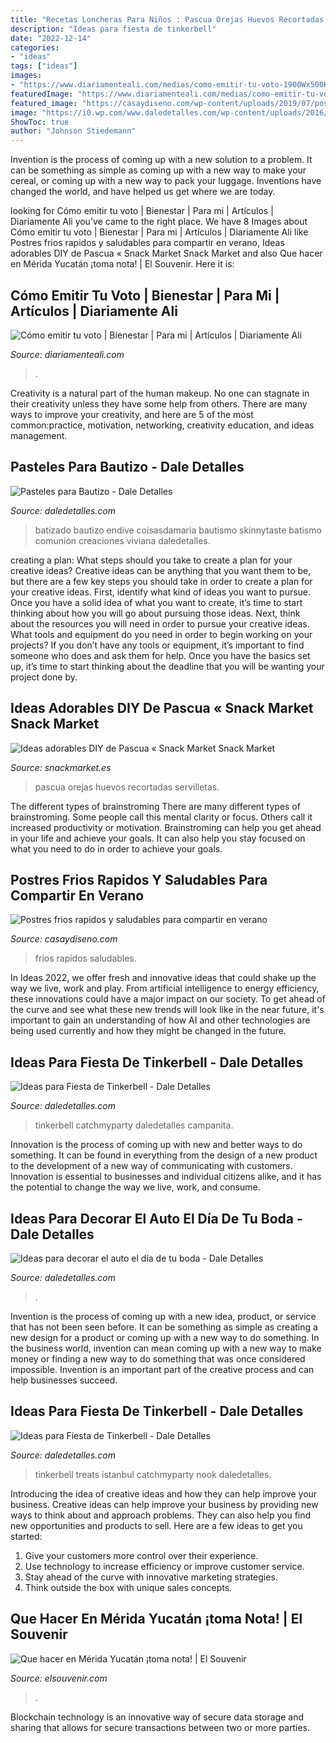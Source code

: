 ```yaml
---
title: "Recetas Loncheras Para Niños : Pascua Orejas Huevos Recortadas Servilletas"
description: "Ideas para fiesta de tinkerbell"
date: "2022-12-14"
categories:
- "ideas"
tags: ["ideas"]
images:
- "https://www.diariamenteali.com/medias/como-emitir-tu-voto-1900Wx500H?context=bWFzdGVyfGltYWdlc3w2MDY0NnxpbWFnZS9qcGVnfGg0My9oMzUvOTA3NDM4MTMyNDMxOC9jb21vLWVtaXRpci10dS12b3RvXzE5MDBXeDUwMEh8M2M4ZmIzYzM3ZTkxNzllMzBiODczMDAwOGZiNTExYmEwZDYzM2I2ODg3YWNkOGRlYTFhMDk3MTE1ZGQ2OGYyNA"
featuredImage: "https://www.diariamenteali.com/medias/como-emitir-tu-voto-1900Wx500H?context=bWFzdGVyfGltYWdlc3w2MDY0NnxpbWFnZS9qcGVnfGg0My9oMzUvOTA3NDM4MTMyNDMxOC9jb21vLWVtaXRpci10dS12b3RvXzE5MDBXeDUwMEh8M2M4ZmIzYzM3ZTkxNzllMzBiODczMDAwOGZiNTExYmEwZDYzM2I2ODg3YWNkOGRlYTFhMDk3MTE1ZGQ2OGYyNA"
featured_image: "https://casaydiseno.com/wp-content/uploads/2019/07/postres-frios-rapidos-imagen.jpg"
image: "https://i0.wp.com/www.daledetalles.com/wp-content/uploads/2016/07/3-4-e1469505393542.jpg"
ShowToc: true
author: "Johnson Stiedemann"
---
```



Invention is the process of coming up with a new solution to a problem. It can be something as simple as coming up with a new way to make your cereal, or coming up with a new way to pack your luggage. Inventions have changed the world, and have helped us get where we are today.

	

		
looking for Cómo emitir tu voto | Bienestar | Para mi | Artículos | Diariamente Ali you've came to the right place. We have 8 Images about Cómo emitir tu voto | Bienestar | Para mi | Artículos | Diariamente Ali like Postres frios rapidos y saludables para compartir en verano, Ideas adorables DIY de Pascua « Snack Market Snack Market and also Que hacer en Mérida Yucatán ¡toma nota! | El Souvenir. Here it is:
		
    
## Cómo Emitir Tu Voto | Bienestar | Para Mi | Artículos | Diariamente Ali

<img loading=lazy src="https://www.diariamenteali.com/medias/como-emitir-tu-voto-1900Wx500H?context=bWFzdGVyfGltYWdlc3w2MDY0NnxpbWFnZS9qcGVnfGg0My9oMzUvOTA3NDM4MTMyNDMxOC9jb21vLWVtaXRpci10dS12b3RvXzE5MDBXeDUwMEh8M2M4ZmIzYzM3ZTkxNzllMzBiODczMDAwOGZiNTExYmEwZDYzM2I2ODg3YWNkOGRlYTFhMDk3MTE1ZGQ2OGYyNA" onerror="this.onerror=null;this.src='https://tse2.mm.bing.net/th?id=OIP.CHpDkLZ-PG9sYh3dJ3mLpAHaDV&amp;pid=15.1';" alt="Cómo emitir tu voto | Bienestar | Para mi | Artículos | Diariamente Ali">

_Source: diariamenteali.com_

>. 

	

Creativity is a natural part of the human makeup. No one can stagnate in their creativity unless they have some help from others. There are many ways to improve your creativity, and here are 5 of the most common:practice, motivation, networking, creativity education, and ideas management.

    
## Pasteles Para Bautizo - Dale Detalles

<img loading=lazy src="https://i0.wp.com/www.daledetalles.com/wp-content/uploads/2016/06/pastel-para-bautizo20.jpg" onerror="this.onerror=null;this.src='https://tse3.mm.bing.net/th?id=OIP.unfMCLmisHBV6i2RSW4IiwHaG_&amp;pid=15.1';" alt="Pasteles para Bautizo - Dale Detalles">

_Source: daledetalles.com_

>batizado bautizo endive coisasdamaria bautismo skinnytaste batismo comunion creaciones viviana daledetalles. 

	

creating a plan: What steps should you take to create a plan for your creative ideas?
Creative ideas can be anything that you want them to be, but there are a few key steps you should take in order to create a plan for your creative ideas. First, identify what kind of ideas you want to pursue. Once you have a solid idea of what you want to create, it’s time to start thinking about how you will go about pursuing those ideas. 
Next, think about the resources you will need in order to pursue your creative ideas. What tools and equipment do you need in order to begin working on your projects? If you don’t have any tools or equipment, it’s important to find someone who does and ask them for help. Once you have the basics set up, it’s time to start thinking about the deadline that you will be wanting your project done by.

    
## Ideas Adorables DIY De Pascua « Snack Market Snack Market

<img loading=lazy src="http://snackmarket.es/blog/wp-content/uploads/2015/03/1437256217febd8c14448ef0274cb0fd.jpg" onerror="this.onerror=null;this.src='https://tse1.mm.bing.net/th?id=OIP.4-QKC5Wu_E9nTgwKZLWZfgHaKX&amp;pid=15.1';" alt="Ideas adorables DIY de Pascua « Snack Market Snack Market">

_Source: snackmarket.es_

>pascua orejas huevos recortadas servilletas. 

	

The different types of brainstroming
There are many different types of brainstroming. Some people call this mental clarity or focus. Others call it increased productivity or motivation. Brainstroming can help you get ahead in your life and achieve your goals. It can also help you stay focused on what you need to do in order to achieve your goals.

    
## Postres Frios Rapidos Y Saludables Para Compartir En Verano

<img loading=lazy src="https://casaydiseno.com/wp-content/uploads/2019/07/postres-frios-rapidos-imagen.jpg" onerror="this.onerror=null;this.src='https://tse4.mm.bing.net/th?id=OIP.84XQv43dbn_gz1hQt3Y0vAHaHa&amp;pid=15.1';" alt="Postres frios rapidos y saludables para compartir en verano">

_Source: casaydiseno.com_

>frios rapidos saludables. 

	

In Ideas 2022, we offer fresh and innovative ideas that could shake up the way we live, work and play. From artificial intelligence to energy efficiency, these innovations could have a major impact on our society. To get ahead of the curve and see what these new trends will look like in the near future, it's important to gain an understanding of how AI and other technologies are being used currently and how they might be changed in the future.

    
## Ideas Para Fiesta De Tinkerbell - Dale Detalles

<img loading=lazy src="https://i1.wp.com/www.daledetalles.com/wp-content/uploads/2015/06/tinkerbell12.jpg" onerror="this.onerror=null;this.src='https://tse1.mm.bing.net/th?id=OIP.v8lryXsQkMkHv6nmEvSB4QHaJ4&amp;pid=15.1';" alt="Ideas para Fiesta de Tinkerbell - Dale Detalles">

_Source: daledetalles.com_

>tinkerbell catchmyparty daledetalles campanita. 

	

Innovation is the process of coming up with new and better ways to do something. It can be found in everything from the design of a new product to the development of a new way of communicating with customers. Innovation is essential to businesses and individual citizens alike, and it has the potential to change the way we live, work, and consume.

    
## Ideas Para Decorar El Auto El Día De Tu Boda - Dale Detalles

<img loading=lazy src="https://i0.wp.com/www.daledetalles.com/wp-content/uploads/2016/07/3-4-e1469505393542.jpg" onerror="this.onerror=null;this.src='https://tse1.mm.bing.net/th?id=OIP.OFgGDDehBLlOU1kYzFIWuQHaFa&amp;pid=15.1';" alt="Ideas para decorar el auto el día de tu boda - Dale Detalles">

_Source: daledetalles.com_

>. 

	

Invention is the process of coming up with a new idea, product, or service that has not been seen before. It can be something as simple as creating a new design for a product or coming up with a new way to do something. In the business world, invention can mean coming up with a new way to make money or finding a new way to do something that was once considered impossible. Invention is an important part of the creative process and can help businesses succeed.

    
## Ideas Para Fiesta De Tinkerbell - Dale Detalles

<img loading=lazy src="https://i0.wp.com/www.daledetalles.com/wp-content/uploads/2015/06/fiesta-tinkerbell9.jpg" onerror="this.onerror=null;this.src='https://tse3.mm.bing.net/th?id=OIP.pCPhQDCOZUmzSNa0Rj0S8AHaJ4&amp;pid=15.1';" alt="Ideas para Fiesta de Tinkerbell - Dale Detalles">

_Source: daledetalles.com_

>tinkerbell treats istanbul catchmyparty nook daledetalles. 

	

Introducing the idea of creative ideas and how they can help improve your business.
Creative ideas can help improve your business by providing new ways to think about and approach problems. They can also help you find new opportunities and products to sell. Here are a few ideas to get you started: 
1. Give your customers more control over their experience.
2. Use technology to increase efficiency or improve customer service.
3. Stay ahead of the curve with innovative marketing strategies.
4. Think outside the box with unique sales concepts.

    
## Que Hacer En Mérida Yucatán ¡toma Nota! | El Souvenir

<img loading=lazy src="https://elsouvenir.com/wp-content/uploads/2018/11/Portada.Que-hacer-en-Merida-Yucatan.-Foto.-Fodors-Travel-Guide-768x432.jpg" onerror="this.onerror=null;this.src='https://tse2.mm.bing.net/th?id=OIP.bNwwXPzl7_SwV7EybQEufAHaEK&amp;pid=15.1';" alt="Que hacer en Mérida Yucatán ¡toma nota! | El Souvenir">

_Source: elsouvenir.com_

>. 

	

Blockchain technology is an innovative way of secure data storage and sharing that allows for secure transactions between two or more parties.

